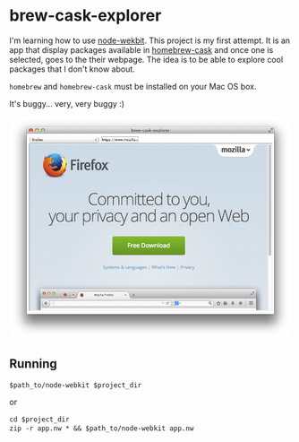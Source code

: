 # brew-cask-explorer

I'm learning how to use [node-wekbit](https://github.com/rogerwang/node-webkit). This project is my first attempt. It is an app that display packages available in [homebrew-cask](https://github.com/caskroom/homebrew-cask) and once one is selected, goes to the their webpage. The idea is to be able to explore cool packages that I don't know about.

`homebrew` and `homebrew-cask` must be installed on your Mac OS box.

It's buggy… very, very buggy :)

![Image](docs/screenshot.png?raw=true)


## Running

```
$path_to/node-webkit $project_dir
```
or 

```
cd $project_dir
zip -r app.nw * && $path_to/node-webkit app.nw
```